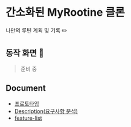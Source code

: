# 간소화된 MyRootine 클론
나만의 루틴 계획 및 기록 ✏️

## 동작 화면 📱
> 준비 중

## Document
- [프로토타입](https://www.figma.com/file/ySOMAGAaLTTS5ENtAoeKxc/my-rootine-clone-prototype?node-id=0%3A1&t=us32gLMQyEdpbwbX-1)
- [Description(요구사항 분석)](https://www.figma.com/file/5UatiJlF6RLQuL3iBCTiwE/my-rootine-clone-description?node-id=0%3A1&t=mwFA7tWtqIaEtKho-1)
- [feature-list](https://docs.google.com/spreadsheets/d/1faDgrpNzZdes9tbrLQctUA_wIYwZe6-c9TWC46zPKPo/edit?usp=sharing)


